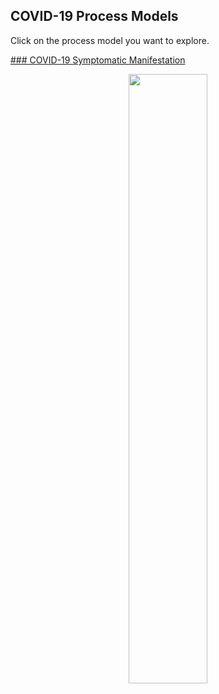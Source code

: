 ## COVID-19 Process Models
Click on the process model you want to explore.

[### COVID-19 Symptomatic Manifestation](https://berger-dm.github.io/SARS-CoV-2-COVID-19-Models/blob/gh-pages/COVID-19%20Process%20Models/covid-symptomatic-manifestation.md)

<p align="center">
<img src="https://berger-dm.github.io/SARS-CoV-2-COVID-19-Models/COVID-19%20Process%20Models/COVID-19%20Symptomatic%20Manifestation.png" width=50% height=50%>
</p>
